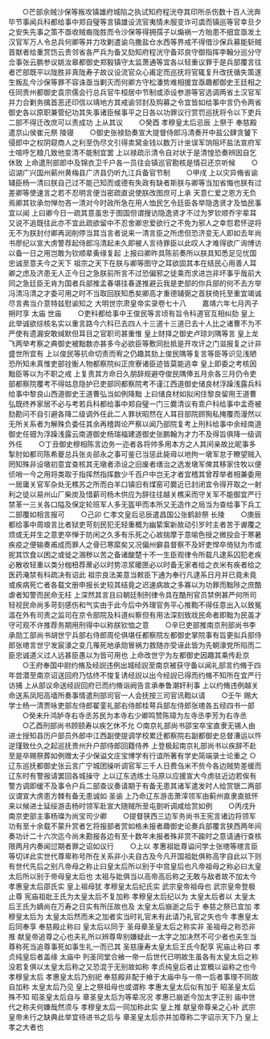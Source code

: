 <!-- { "loadSidebar": true } -->
　　○芒部余贼沙保等叛攻镇雄府城陷之执试知府程洸夺其印所杀伤数十百人洸奔毕节事闻兵科都给事中郑自璧等言镇雄设流官夷情未服变诈可虞而镇巡等官幸旦夕之安失先事之策不亟收贼裔陇胜而令沙保等得拥孺子以煽祸一方贻患不细宜亟发土汉官军万人令总兵何卿等并力攻剿遣谕乌撒盐仓水西等界戒不得借沙保兵募能斩贼首献者给重赏饬云贵邻省各严兵为备又劾知府程洸守备邓良守御指挥李翰分巡分守佥事张云鹏参议姚汝皋都御史郑毅镇守太监萧通等宜各以轻重议罪于是兵部覆言往者芒部既平以陇胜非真陇寿子故议设流官众心甫定而巡抚将官辄复升改抚循失策遂生叛乱今沙保等罪不容诛亟当剿灭而何卿方守松潘势难相援宜亟趣都御史王廷相之任同贵州都御史袁宗儒会行总兵官牛桓居中节制或添设参游等官选调两省土汉官军并力合剿务擒首恶还印信以靖地方其戒谕邻封及购募之令宜皆如给事中言仍令两省御史各以原职兼管纪功其失事诸臣候事平之日各以功罪议行赏罚巡抚将令以下吏兵二部不得迁改庶可以责成功  上从其议
　　○癸酉  孝穆皇太后忌辰  上祭于  奉慈殿遣京山侯崔元祭  陵寝
　　○御史张禄劾奏宣大提督侍郎冯清奏开中盐公肆贪饕下侵郎中之权阴窥商人之利至伪尽文引得卖窝金钱以数万计坐误军饷阻坏盐法宣府军士喧呼乞粮几致他变清不能制宜罢  上以禄疏示清令自对状于是清惶恐奏辨因自乞休致  上命遣刑部郎中及锦衣卫千户各一员往会镇巡官勘核是情召还京听候
　　○诏湖广兴国州蕲州黄梅县广济县仍听九江兵备官节制
　　○甲戌  上以灾异脩省谕辅臣杨一清曰朕自己过不能己知而或德有失政有缺者斯朕与卿等当加省悔也朕有过差卿等使速言之若不忍明言便当密疏直说使朕改图庶可上承  天意仁爱之恩方无负焉卿其钦承勿惮勿吝一清对今时政所急在用人恤民乞令廷臣各举隐逸贤才及恤民事宜以闻  上曰卿今日一疏其意虽忠于图国但谓搜访隐逸贤才不过为罗钦顺乔宇辈耳又说不追既往此亦不宜此疏欲留中不忍舍卿忠爱欲行之不免为邪人之幸怨君怀逆将无不为朕封付卿再润削停当其当言者说来一清言臣之所虑但恐济变无人即如去年尚书廖纪以宣大虏警荐起侍郎冯清起未久即被人言待罪臣以此叹人才难得欲广询博访以备一日之用岂敢为钦顺辈夤缘复起  上报曰卿昨具陈前奏所以朕具知悉足见忧国忠诚至意夫今之天下  祖宗之天下在朕与卿等图守之耳欲固其本在结民心用善人耳卿之虑及济患无人正今日之急朕前所言不过恐偏邪之徒乘而求进岂非坏事乎哉前大同之急廷臣无肯为国者兵部推孟春堪往春遂推避云我是吏部的你兵部的何不去方举冯清冯清之才委可用之时不当取回朕知悉矣卿高才重德辅弼之首朕倚托至重宜竭诚尽言弗当介意特兹慰谕知之
大明世宗肃皇帝实录卷七十八
　　嘉靖六年七月丙子朔时享  太庙  世庙
　　○吏科都给事中王俊民等言顷有旨令科道官互相纠劾  皇上此举诚欲综核名实以重言路今六科已去四人十三道十三道已去十人比之诸曹不为不严使有遗漏安敢缄默但耳目之官职司甚重惟  皇上财择之御史卢琼刘隅等言  皇上龙飞两举考察之典御史被黜数亦甚多今必欲臣等敷同批抵是开攻讦之门滋报复之计非盛世所宜有  上以俊民等抗命切责而宥之仍趣其劾上俊民隅等复言等臣等识见浅陋恐所知未真惟吏部铨衡人物都察院纠正庶寮诸臣迹皆莫能逃幸  皇上即委之考核因黜臣等以为不职之戒  上复责其方命日久朋辞规避夺俊民隅俸五月余各三月仍令吏部都察院覆考不得姑息隐护已吏部同都察院考不谨江西道御史储良材浮躁浅露兵科给事中黎良山西道御史王道曹弘当如例降黜  上曰储良材如拟闲住黎良留用王道曹弘既终养家居不必与考若兵科都给事中郑自璧一门三爨清议有乖户科给事中孟奇被劾勘问不自引避各降二级调外任此二人罪状昭然在人耳目部院顾狥私掩覆而漫然以无所关系者为解殊负委任其余再稽舆论严察以闻乃部院复考上刑科给事中余经南道御史任钿为浮躁浅露云南道御史杨瑞福建道御史张鹏翰为才力不及得旨俱降一级调外任
　　○丁丑御史穆相陈言边务一迩者各将帅多用本方之人其间亲故比昵事多掣肘如都司陈希夔总兵张炎郤永之事可鉴已当惩此毙毋以地拘一墩军怠于瞭望贼入罔知殊非设墩初意宜查核其无墩者添设之旧废者缮治之选发墩军俾其移家住牧以便侦哨一今之用将类取于指挥然指挥数少千百户中岂无才者宜稽其曾荐举者相兼委用一居庸关官军杂处无樵苏之所而白羊口镇旧有煤窑可爨近已封闭宜令得开取之一射利之徒以易州山厂柴炭及惜薪司杨木供应为辞往往越关樵采而守关军不能御宜严行禁革一三关各口隘及保定轮班军人多无盔甲而本所又无造作之局当为查给事下兵工二部覆如相言报可
　　○己卯  仁孝文皇后忌辰遣昌国公张鹤龄祭  长陵
　　○庚辰都给事中周琅言比者狱吏苛刻民犯无轻重概为幽絷案新故动引岁时主者苦于谳覆之烦或无并生之意吏卒惮于防闲之久多有乐死之心故揣摩于意喻色授之微投会于寒暑疾疫之便输奏甫成而罪人之骨已寒縻矣又况偏州僻县督察不及奸吏悍卒倚狱为市或抳其饮食以困之或徙之溷秽以苦之备诸酸楚十不一生臣观律令所载凡逮系囚犯老疾必散收轻重以类分枷杻荐蓆必以时势凉浆暖匣必以时备无家者给之衣米有疾者给之医药淹禁有科疏决有诏此  祖宗良法美意当敕臣下通为奉行凡逮系日月并已竟未竟或疾病死亡者各载文册申报长史较其结竟之迟速病故之多寡以为功罪而黜陟之庶酷虐者知警而民命无枉  上深然其言且曰朝廷制刑律令具在酷刑官员禁例甚严何所司轻视民命尚多苛刻感伤和气实由于此今后中外理官务平心推鞫不得任意出入以致冤滥在外有司责之监司在京令部院及科道纠察但有用法深刻致戕民命者即黜为民虽才守可观不许推荐务期用刑得中以称朕钦恤之意
　　○辛巳吏部推南京刑部尚书李承勋工部尚书胡世宁兵部右侍郎周伦俱堪任都察院左都御史掌院事有旨更拟兵部侍郎张璁言世宁发宸濠之变几罹死地承勋冒祸力救随亦受诬此皆为先朝濠党所陷而二臣忠诚道义过人远甚臣愚以为皆可用也  上命改世宁为左都御史因趣其乘传赴京
　　○王府奉国中尉约脩及经誽违例出城经誽至南京被获守备以闻礼部言约脩于四年尝潜至南京诏送回府乃怙终不悛复诱经誽以出今经誽已得而约脩不知所在宜严行访捕  上从部议命送经誽回府已而约脩诣阙告言承奉鲁潮奸利事  上以约脩违例越关命送系凤阳高墙所奏事情遣刑部司官一人会抚按三司官讯鞫以请
　　○壬午  赐大学士杨一清贾咏吏部左侍郎翟銮礼部右侍郎桂萼兵部左侍郎张璁各五经四书一部
　　○癸未升鸿胪寺右寺丞苏民为本寺右少卿鸣赞陈璋为左寺丞李芳为右寺丞
　　○乙酉刑部尚书顾颐寿以疾乞休不允
○南京礼部尚书邵宝卒宝直隶无锡人由进士授知县历户部员外郎中江西副使提调学校累迁都察院右副都御史总督漕运以忤逆瑾致仕久之起巡抚贵州升户部侍郎回籍侍养  上登极起南京礼部尚书以疾辞不赴至是卒赐祭葬如例赠太子少保谥文庄宝博学有行谊所著有学史简端录士论重之
○辽东巡抚都御史张云言广宁城团操听调官军三千人日费刍米不赀今各边贼势差缓而辽东时有警报请罢回各城操守  上以辽东选练士马原以应援宣大今虏驻近边若俟有警方调即缓不及事令户兵二部查议奏请期于有备无患其诸军遣发时人给赏银二两部议谓宣大虏患方棘有备无患诚如  圣谕  上乃命辽东游击萧滓领军由蓟州直隶直抵怀来以候进士延绥游击杨时领军赴宣大随贼所至屯劄听调咸给赏如例
　　○丙戌升南京吏部主事杨璨为尚宝司少卿
　　○提督狭西三边军务尚书王宪言诸边将领军功有至十余载不蒙升赏者乞将报部者赏如格未报者趣御史论奏兵部覆言狭西两年间奏功计二十六次迄今尚未勘报各边有至十数年未报者殊非赏不踰时之意请通行查核限两月内奏闻愆期者罪之诏如议行
　　○上以  孝惠祖妣尊谥问学士张璁等璁言臣等切详此实世代尊卑称号所在关系非小夫自古及今凡开国祖妣俱称高字自此以下则有世代先后之别凡帝母之称止曰皇太后所以别于中宫皇后也凡帝祖母之称必曰太皇太后所以别于帝母皇太后也  太祖与妣俱当以高帝高后称之无敢与敌者故不加太今  孝惠皇太后邵氏实  皇上祖母犹  孝穆皇太后纪氏实  武宗皇帝祖母也  武宗皇帝登极止尊  宪庙祖妣王氏为太皇太后不复加称  孝穆皇太后纪以为  太皇太后者以  太皇太后王氏为嫡尚在万寿之日实有所压故也及  太皇太后崩逝之后于  奉慈之祭已宜加  孝穆皇太后为  太皇太后然而未之加者实当时礼官未有此请乃礼官之失也今  孝惠皇太后同奉享  奉慈殿止称曰  皇太后以同于  圣母章圣皇太后之称实非  圣祖母之称恐非推  献皇帝追尊之心也夫礼所以辨尊卑别嫌疑此一太字之加决然不可少者也夫生当尊称死当追尊事死如事生礼一而已其  圣慈康寿太皇太后王氏今配享  宪庙止称曰  孝贞纯皇后者盖缘  太庙中  列圣同堂合飨一帝一后世代已明故生虽各有太皇太后之称没若复俱以太皇太后称之又恐混于无别故如称  孝贞纯皇后者止宜概以谥称之也今  孝穆皇太后  孝惠皇太后乃别祀  奉慈殿非配于飨于太庙中与一帝一后者事理不同故自加称  太皇太后乃见  皇上之祭祖母也或谓称  孝惠太皇太后似有加于  昭圣皇太后殊不知  昭圣皇太后自与  章圣皇太后为等辈况况  孝惠已崩逝今加太字正别  庙中世代之称夫何嫌哉然须与  孝穆皇太后一同加称此实  皇上推  献皇帝尊亲之心补  武宗皇帝未行之缺典此举宜待进书之后与  章圣皇太后亦并加尊称二字诏示天下乃  皇上孝之大者也
